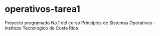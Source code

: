 # operativos-tarea1
Proyecto programado No.1 del curso Principios de Sistemas Operativos - Instituto Tecnologico de Costa Rica 
